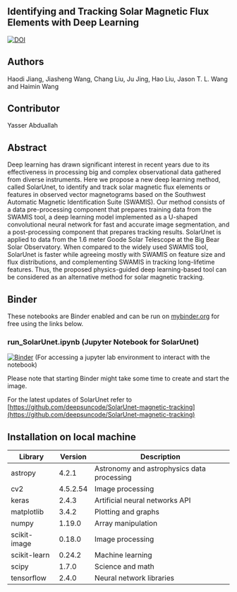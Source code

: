 ## Identifying and Tracking Solar Magnetic Flux Elements with Deep Learning
[![DOI](https://zenodo.org/badge/416091196.svg)](https://zenodo.org/badge/latestdoi/416091196)

## Authors

Haodi Jiang, Jiasheng Wang, Chang Liu, Ju Jing, Hao Liu, Jason T. L. Wang and Haimin Wang

## Contributor
Yasser Abduallah


## Abstract

Deep learning has drawn significant interest in recent years due to its effectiveness in processing 
big and complex observational data gathered from diverse instruments. 
Here we propose a new deep learning method, called SolarUnet, 
to identify and track solar magnetic flux elements or features in observed vector
magnetograms based on the Southwest Automatic Magnetic Identification Suite (SWAMIS).
Our method consists of a data pre-processing component that prepares 
training data from the SWAMIS tool, a deep learning model implemented 
as a U-shaped convolutional neural network for fast and accurate image segmentation, 
and a post-processing component that prepares tracking results. 
SolarUnet is applied to data from the 1.6 meter Goode Solar 
Telescope at the Big Bear Solar Observatory. 
When compared to the widely used SWAMIS tool, 
SolarUnet is faster while agreeing mostly with SWAMIS on feature size and flux distributions, 
and complementing SWAMIS in tracking long-lifetime features. 
Thus, the proposed physics-guided deep learning-based tool 
can be considered as an alternative method for solar magnetic tracking.

## Binder

These notebooks are Binder enabled and can be run on [mybinder.org](https://mybinder.org/) for free using the links below.

### run_SolarUnet.ipynb (Jupyter Notebook for SolarUnet)
[![Binder](https://mybinder.org/badge_logo.svg)](https://mybinder.org/v2/gh/ccsc-tools/SolarUnet-magnetic-tracking/HEAD?labpath=run_SolarUnet.ipynb) (For accessing a jupyter lab environment to interact with the notebook)

Please note that starting Binder might take some time to create and start the image.

For the latest updates of SolarUnet refer to [https://github.com/deepsuncode/SolarUnet-magnetic-tracking](https://github.com/deepsuncode/SolarUnet-magnetic-tracking)

## Installation on local machine

|Library | Version   | Description  |
|---|---|---|
|astropy|4.2.1|Astronomy and astrophysics data processing|
|cv2| 4.5.2.54| Image processing|
| keras  | 2.4.3   |Artificial neural networks API   |
|matplotlib|3.4.2| Plotting and graphs|
|numpy| 1.19.0| Array manipulation|
|scikit-image| 0.18.0| Image processing|
|scikit-learn| 0.24.2| Machine learning|
| scipy  | 1.7.0  |Science and math   |
| tensorflow  | 2.4.0  | Neural network libraries  |


